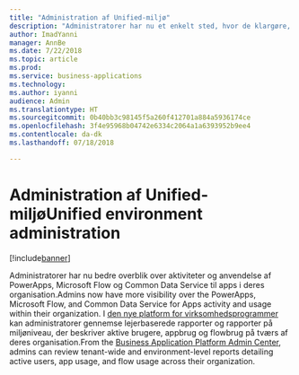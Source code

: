 ```yaml
---
title: "Administration af Unified-miljø"
description: "Administratorer har nu et enkelt sted, hvor de klargøre, overvåge og administrere alle Common Data Service til apps-miljøer"
author: ImadYanni
manager: AnnBe
ms.date: 7/22/2018
ms.topic: article
ms.prod: 
ms.service: business-applications
ms.technology: 
ms.author: iyanni
audience: Admin
ms.translationtype: HT
ms.sourcegitcommit: 0b40bb3c98145f5a260f412701a884a5936174ce
ms.openlocfilehash: 3f4e95968b04742e6334c2064a1a6393952b9ee4
ms.contentlocale: da-dk
ms.lasthandoff: 07/18/2018

---
```

# <a name="unified-environment-administration"></a><span data-ttu-id="72380-103">Administration af Unified-miljø</span><span class="sxs-lookup"><span data-stu-id="72380-103">Unified environment administration</span></span>


[!include[banner](../../includes/banner.md)]

<span data-ttu-id="72380-104">Administratorer har nu bedre overblik over aktiviteter og anvendelse af PowerApps, Microsoft Flow og Common Data Service til apps i deres organisation.</span><span class="sxs-lookup"><span data-stu-id="72380-104">Admins now have more visibility over the PowerApps, Microsoft Flow, and Common Data Service for Apps activity and usage within their organization.</span></span> <span data-ttu-id="72380-105">I [den nye platform for virksomhedsprogrammer](https://go.microsoft.com/fwlink/?linkid=875536) kan administratorer gennemse lejerbaserede rapporter og rapporter på miljøniveau, der beskriver aktive brugere, appbrug og flowbrug på tværs af deres organisation.</span><span class="sxs-lookup"><span data-stu-id="72380-105">From the [Business Application Platform Admin Center](https://go.microsoft.com/fwlink/?linkid=875536), admins can review tenant-wide and environment-level reports detailing active users, app usage, and flow usage across their organization.</span></span>


